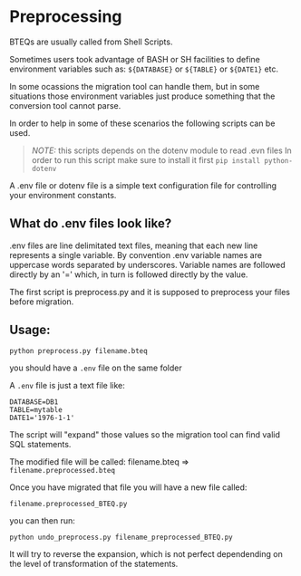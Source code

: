 # Preprocessing

BTEQs are usually called from Shell Scripts.

Sometimes users took advantage of BASH or SH facilities to define environment variables such as:
`${DATABASE}` or `${TABLE}` or `${DATE1}` etc.

In some ocassions the migration tool can handle them,
but in some situations those environment variables just produce something that the conversion tool cannot parse.

In order to help in some of these scenarios the following scripts can be used.
> *NOTE:* this scripts depends on the dotenv module to read .evn files
> In order to run this script make sure to install it first
> `pip install python-dotenv`


A .env file or dotenv file is a simple text configuration file for controlling your environment constants.

## What do .env files look like?
.env files are line delimitated text files, meaning that each new line represents a single variable. By convention .env variable names are uppercase words separated by underscores. Variable names are followed directly by an '=' which, in turn is followed directly by the value.

The first script is preprocess.py and it is supposed to preprocess your files before migration.

## Usage:

```
python preprocess.py filename.bteq
```

you should have a `.env` file on the same folder

A `.env` file is just a text file like:

```
DATABASE=DB1
TABLE=mytable
DATE1='1976-1-1'
```

The script will "expand" those values so the migration tool can find valid SQL statements.

The modified file will be called: filename.bteq => `filename.preprocessed.bteq`

Once you have migrated that file you will have a new file called:

`filename.preprocessed_BTEQ.py`

you can then run:

```
python undo_preprocess.py filename_preprocessed_BTEQ.py
```

It will try to reverse the expansion, which is not perfect dependending on the level of transformation of the statements.

